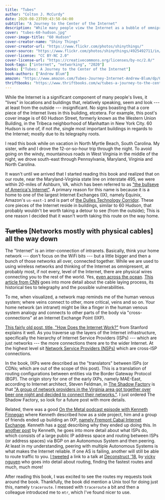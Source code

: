 ```yaml
---
title: "Tubes"
author: "Colton J. McCurdy"
date: 2020-08-23T09:43:58-04:00
subtitle: "A Journey to the Center of the Internet"
description: "While many people view the Internet as a bubble of omnipresent connectivity, the core of the Internet is localized to relatively few places, like Ashburn, Virginia or 60 Hudson Street in New York City. This book takes a journey to these few places that are the core to the foundation of the Internet."
cover: "tubes-60-hudson.jpg"
cover-image-title: "60 Hudson"
cover-creator-name: "Shiny Things"
cover-creator-url: "https://www.flickr.com/photos/shinythings/"
cover-source: "https://www.flickr.com/photos/shinythings/4925492711/in/photolist-8vfro8-YzwNz1-2gG4rHu-2joYoPc-2ivNqhD-286YMas-MynFqs-RtSgip-CFGrdA-2j4gEp6-4zZbwf-2hgKePZ-CCvoaN-2hg4sDu-McGsJT-kJoe3k-4zZ8pq-28FduWG-2aZoUQP-Gwxp8n-2ayHmHe-ergbtG-2gdtpSq-2jokvRT-2jxwVjd-2eiiGWk-No1LC7-GGDopJ-24NrDMS-F5vf1u-EU9PBN-2g5gQS8-CuE3ki-2haBH6J-DgfXD7-2dPSVpt-27VwXsA-srzdKZ-tXijx3-2hv2XGB-CXtfCS-r1WmjW-9jVh4U-9jSdDk-243APpg-9yx2DD-7m2Mwr-22Yf3sd-227TVCL-28be4ZE"
cover-license: "CC BY-NC 2.0"
cover-license-url: "https://creativecommons.org/licenses/by-nc/2.0/"
book-tags: ["internet", "networking", "2020"]
books: ["Tubes: A Journey to the Center of the Internet"]
book-authors: ["Andrew Blum"]
amazon: "https://www.amazon.com/Tubes-Journey-Internet-Andrew-Blum/dp/0061994952"
thriftbooks: "https://www.thriftbooks.com/w/tubes-a-journey-to-the-center-of-the-internet_andrew--blum/323183/item/40202917/?mkwid=3KrTPiKg%7cdc&pcrid=11558858306&pkw=&pmt=be&slid=&product=40202917&plc=&pgrid=3970769380&ptaid=pla-1101002865068&utm_source=bing&utm_medium=cpc&utm_campaign=Bing+Shopping+%7c+Computers+&+Technology&utm_term=&utm_content=3KrTPiKg%7cdc%7cpcrid%7c11558858306%7cpkw%7c%7cpmt%7cbe%7cproduct%7c40202917%7cslid%7c%7cpgrid%7c3970769380%7cptaid%7cpla-1101002865068%7c&msclkid=4282c3af30ca1757f73a9ce8ad9dbb06#isbn=0061994936&idiq=40202917"
---
```


While the Internet is a significant component of many people's lives, it "lives" in
locations and buildings that, relatively speaking, seem and look --- at least from
the outside --- insignificant. No signs boasting that a core piece of the
Internet lives in this building, etcetera. For example, this post's cover image is
of 60 Hudson Street, formerly known as the Western Union Building, in
the Tribeca neighborhood of Manhattan in New York City. 60 Hudson is one of, if not _the_,
single most important buildings in regards to the Internet; mostly due to its
telegraphy roots.

I read this book while on vacation in North Myrtle Beach, South Carolina. My sister,
wife and I drove the 12-or-so-hour trip through the night. To avoid going on the
windy, mountainous roads in West Virginia in the middle of the night,
we drove south-east through Pennsylvania, Maryland, Virginia and North Carolina.

It wasn't until we arrived that I started reading this book and realized that on our
route, near the Maryland-Virginia state line on interstate 495, we were within 20-miles
of Ashburn, VA, which has been referred to as ["the bullseye of America's Internet"](https://gizmodo.com/the-bullseye-of-america-s-internet-5913934).
A primary reason for this name is because it is a home to one of the largest Internet Exchanges (IX),
namely Equinix, Amazon's `us-east-1` and is part of [the Dulles Technology Corridor](https://en.wikipedia.org/wiki/Dulles_Technology_Corridor).
These core pieces of the Internet reside in buildings, similar to 60 Hudson, that
probably wouldn't be worth taking a detour to see (from the outside); This is
one reason I decided that it wasn't worth taking this route on the way home.

## ~~Turtles~~ [Networks mostly with physical cables] all the way down

The "Internet" is an inter-connection of intranets. Basically, think your home network --- don't
focus on the WiFi bits --- but a little bigger and then a bunch of those networks all over, connected
together. While we are used to using wireless networks and thinking of the Internet as
omnipresent, at probably most, if not every, level of the Internet, there are physical wires
connecting you to the rest of the world. Yes, [even across the ocean](https://www.submarinecablemap.com/#/).
[This article from CNN](https://www.cnn.com/2019/07/25/asia/internet-undersea-cables-intl-hnk/index.html)
goes into more detail about the cable laying process, its historical ties to telegraphy
and the possible vulnerabilities.

To me, when visualized, a network map reminds me of the human venous system; where veins
connect to other, more critical, veins and so on. Your home network
(an intranet) might be like a finger in the human venous system analogy
and connects to other parts of the body via "cross-connections" at an Internet Exchange
Point (IXP).

[This fairly old post, title, "How Does the Internet Work?"](https://web.stanford.edu/class/msande91si/www-spr04/readings/week1/InternetWhitepaper.htm)
from Stanford explains it well. As you traverse up the layers of the Internet infrastructure,
specifically the hierarchy of Internet Service Providers (ISPs) --- which are just
networks --- the more connections there are to the
wider Internet. At the highest level sit [Network Service Providers (NSPs)](https://broadbandnow.com/All-Providers)
which are cross-ISP connections.

In the book, IXPs were described as the
"translators" between ISPs (or CDNs; which are out of the scope of this post).
This is a translation of routing configurations between entities via the
Border Gateway Protocol (BGP). The origin story for
one of the early IXPs, namely MAE-East, according to Internet architect, Steven Feldman, in [The Shadow Factory](https://books.google.com/books?id=8zJmxWNTxrwC&pg=PA187&lpg=PA187&dq=uunet+office+mae-east#v=onepage&q=uunet%20office%20mae-east&f=false)
is that ["A group of network providers in the Virginia area got together over beer
one night and decided to connect their networks."](https://books.google.com/books?id=8zJmxWNTxrwC&pg=PA187&lpg=PA187&dq=uunet+office+mae-east#v=onepage&q=uunet%20office%20mae-east&f=false).
I just ordered The Shadow Factory, so look for a future post with more details.

Related, there was a good [On the Metal podcast episode with Kenneth Finnegan](https://oxide.computer/podcast/on-the-metal-6-kenneth-finnegan/)
where Kenneth described how as a side project, him and a group of friends ended
up building an IXP, [namely Fremont Cabal Internet Exchange](https://fcix.net/).
Kenneth has a [post](https://blog.thelifeofkenneth.com/2018/04/creating-internet-exchange-for-even.html)
describing why they ended up doing this. In [another post](https://blog.thelifeofkenneth.com/2017/11/creating-autonomous-system-for-fun-and.html)
by Kenneth, he goes into more detail about what ISPs do, which consists of a large public IP
address space and routing between ISPs (or address spaces) via BGP on an Autonomous System
and then peering. At least in my understanding,
peering with multiple Autonomous Systems is what makes the Internet reliable. If
one AS is failing, another will still be able to route traffic to you.
[I tweeted](https://twitter.com/mccurdycolton/status/1296854230184144897?s=20)
a link to a talk at [Deconstruct '18](https://www.deconstructconf.com/2018),
by [vicky nguyen](https://twitter.com/wickyvinn) who goes into detail about routing,
finding the fastest routes and much, much more!

After reading this book, I was excited to see the routes my requests took around
the book. Thankfully, the book did mention a Unix tool for doing just this, namely
`traceroute`. I messed with `traceroute` a bit and then a colleague introduced
me to `mtr`, which I've found nicer to use.
